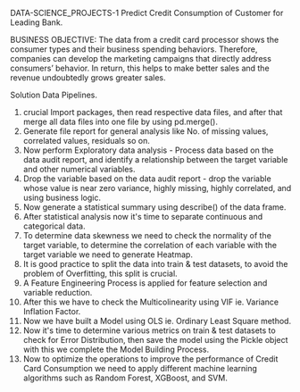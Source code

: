 DATA-SCIENCE_PROJECTS-1
Predict Credit Consumption of Customer for Leading Bank.

BUSINESS OBJECTIVE: The data from a credit card processor shows the consumer types and their business spending behaviors. Therefore, companies can develop the marketing campaigns that directly address consumers’ behavior. In return, this helps to make better sales and the revenue undoubtedly grows greater sales.

Solution Data Pipelines.
1) crucial Import packages, then read respective data files, and after that merge all data files into one file by using pd.merge().
2) Generate file report for general analysis like No. of missing values, correlated values, residuals so on.
3) Now perform Exploratory data analysis - Process data based on the data audit report, and identify a relationship between the target variable and other numerical variables.
4) Drop the variable based on the data audit report - drop the variable whose value is near zero variance, highly missing, highly correlated, and using business logic.
5) Now generate a statistical summary using describe() of the data frame.
6) After statistical analysis now it's time to separate continuous and categorical data.
7) To determine data skewness we need to check the normality of the target variable, to determine the correlation of each variable with the target variable we need to generate Heatmap.
8) It is good practice to split the data into train & test datasets, to avoid the problem of Overfitting, this split is crucial.
9) A Feature Engineering Process is applied for feature selection and variable reduction.
10) After this we have to check the Multicolinearity using VIF ie. Variance Inflation Factor.
11) Now we have built a Model using OLS ie. Ordinary Least Square method.
12) Now it's time to determine various metrics on train & test datasets to check for Error Distribution, then save the model using the Pickle object with this we complete the Model Building Process.
13) Now to optimize the operations to improve the performance of Credit Card Consumption we need to apply different machine learning algorithms such as Random Forest, XGBoost, and SVM.
